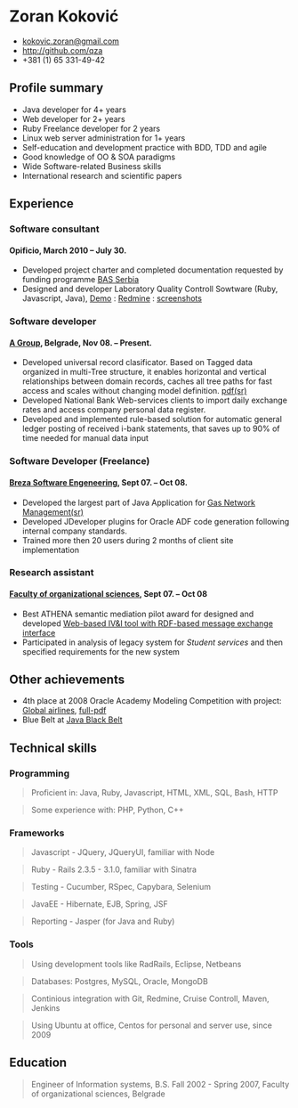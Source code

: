 # Zoran Koković

 * <kokovic.zoran@gmail.com>
 * <http://github.com/qza>
 * +381 (1) 65 331-49-42


## Profile summary

 * Java developer for 4+ years
 * Web developer for 2+ years 
 * Ruby Freelance developer for 2 years
 * Linux web server administration for 1+ years
 * Self-education and development practice with BDD, TDD and agile
 * Good knowledge of OO & SOA paradigms
 * Wide Software-related Business skills
 * International research and scientific papers
 

## Experience

### Software consultant

#### Opificio, March 2010 – July 30.

 * Developed project charter and completed documentation requested by funding programme [BAS Serbia][bas]
 * Designed and developer Laboratory Quality Controll Sowtware (Ruby, Javascript, Java), [Demo][labis] : [Redmine][redmine] : [screenshots][scr]

### Software developer

#### [A Group][agr], Belgrade, Nov 08. – Present.

 * Developed universal record clasificator. Based on Tagged data 
organized in multi-Tree structure, it enables horizontal and vertical 
relationships between domain records, caches all tree paths for fast 
access and scales without changing model definition. [pdf(sr)][aklas]
 * Developed National Bank Web-services clients to import daily exchange rates and access company personal data register.
 * Developed and implemented rule-based solution for automatic general ledger posting of received i-bank statements, that saves up to 90% of time needed for manual data input
  
### Software Developer (Freelance)

#### [Breza Software Engeneering][bse], Sept 07. – Oct 08.

 * Developed the largest part of Java Application for  [Gas Network 
Management(sr)][gas]
 * Developed JDeveloper plugins for Oracle ADF code generation following internal company standards.
 * Trained more then 20 users during 2 months of client site implementation

### Research assistant

#### [Faculty of organizational sciences][fon], Sept 07. – Oct 08

 * Best ATHENA semantic mediation pilot award for designed and developed [Web-based IV&I tool with RDF-based message exchange interface][apo]
 * Participated in analysis of legacy system for *Student services* and then specified requirements for the new system

## Other achievements

 * 4th place at 2008 Oracle Academy Modeling Competition with project: [Global airlines][air], [full-pdf][air_pdf]
 * Blue Belt at [Java Black Belt][jbb]

[apo]:http://sourceforge.net/projects/apolon/
[gas]:http://www.brezasoftware.com/brosure/BrezaGAS.pdf
[bse]:http://www.brezasoftware.com/
[agr]:http://www.agroupm.com/
[fon]:http://www.fon.bg.ac.rs/
[jbb]:http://www.blackbeltfactory.com/UserView.wwa?userId=1135162
[air]:http://www.prnewswire.com/news-releases/oracle-announces-the-winners-of-the-2008-oracle-academy-global-data-modeling-competition-57408242.html

[aklas]: http://qza.github.com/Resume/AsoftKlas.pdf
[air_pdf]: http://qza.github.com/Resume/OracleAcademyFinal.pdf
[bas]: http://www.bas-serbia.org/
[labis]: http://labis.dyndns.biz/
[redmine]: http://labis.dyndns.biz:8088/
[scr]: http://qza.github.com/Resume/album.html


## Technical skills

### Programming

 > Proficient in: Java, Ruby, Javascript, HTML, XML, SQL, Bash, HTTP 

 > Some experience with: PHP, Python, C++


### Frameworks

 > Javascript - JQuery, JQueryUI, familiar with Node
 
 > Ruby - Rails 2.3.5 - 3.1.0, familiar with Sinatra

 > Testing - Cucumber, RSpec, Capybara, Selenium 
 
 > JavaEE - Hibernate, EJB, Spring, JSF
 
 > Reporting - Jasper (for Java and Ruby)
  
### Tools

 > Using development tools like RadRails, Eclipse, Netbeans 
 
 > Databases: Postgres, MySQL, Oracle, MongoDB
 
 > Continious integration with Git, Redmine, Cruise Controll, Maven, Jenkins
 
 > Using Ubuntu at office, Centos for personal and server use, since 2009


## Education

 > Engineer of Information systems, B.S. Fall 2002 - Spring 2007, Faculty of organizational sciences, Belgrade
